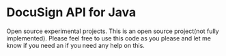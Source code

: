 DocuSign API for Java
=================

Open source experimental projects. This is an open source project(not fully implemented). 
Please feel free to use this code as you please and let me know if you need an if you need any help on this.